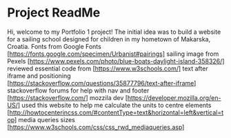# Project ReadMe

Hi, welcome to my Portfolio 1 project! 
The initial idea was to build a website for a sailing school designed for children in my hometown of Makarska, Croatia. 
Fonts from Google Fonts [https://fonts.google.com/specimen/Urbanist#pairings]
sailing image from Pexels [https://www.pexels.com/photo/blue-boats-daylight-island-358326/]
reviewed essential code from [https://www.w3schools.com/]
text after iframe and positioning [https://stackoverflow.com/questions/35877796/text-after-iframe]
stackoverflow forums for help with nav and footer [https://stackoverflow.com/]
mozzila dev [https://developer.mozilla.org/en-US/]
used this website to help me calculate the units to centre elements [http://howtocenterincss.com/#contentType=text&horizontal=left&vertical=top]
media queries sizes [https://www.w3schools.com/css/css_rwd_mediaqueries.asp]